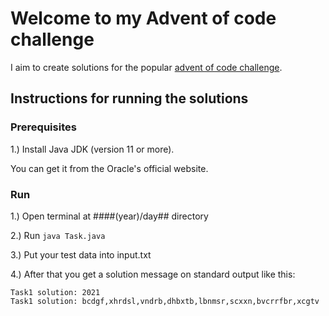 # Welcome to my Advent of code challenge

I aim to create solutions for the popular [advent of code challenge](https://adventofcode.com). 

## Instructions for running the solutions

### Prerequisites

1.) Install Java JDK (version 11 or more).

You can get it from the Oracle's official website.

### Run

1.) Open terminal at ####(year)/day## directory

2.) Run ```java Task.java```

3.) Put your test data into input.txt

4.) After that you get a solution message on standard output like this:

```
Task1 solution: 2021
Task1 solution: bcdgf,xhrdsl,vndrb,dhbxtb,lbnmsr,scxxn,bvcrrfbr,xcgtv
```